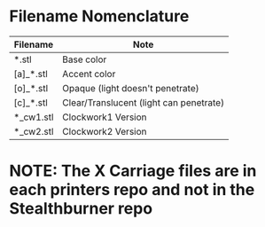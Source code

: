 # Filename Nomenclature

| Filename | Note |
|----------|------|
| \*.stl | Base color |
| [a]\_\*.stl | Accent color |
| [o]\_\*.stl | Opaque (light doesn't penetrate) |
| [c]\_\*.stl | Clear/Translucent (light can penetrate) |
| \*\_cw1.stl | Clockwork1 Version |
| \*\_cw2.stl | Clockwork2 Version |

# NOTE: The X Carriage files are in each printers repo and not in the Stealthburner repo 
